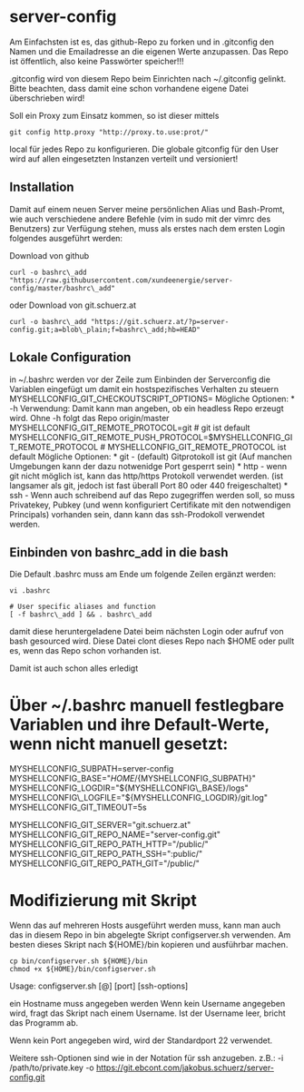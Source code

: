 # server-config

Am Einfachsten ist es, das github-Repo zu forken und in .gitconfig den Namen und die Emailadresse an die eigenen Werte anzupassen. Das Repo ist öffentlich, also keine Passwörter speicher!!!

.gitconfig wird von diesem Repo beim Einrichten nach ~/.gitconfig gelinkt. Bitte beachten, dass damit eine schon vorhandene eigene Datei überschrieben wird!

Soll ein Proxy zum Einsatz kommen, so ist dieser mittels
```
git config http.proxy "http://proxy.to.use:prot/"
```
local für jedes Repo zu konfigurieren. Die globale gitconfig für den User wird auf allen eingesetzten Instanzen verteilt und versioniert!

## Installation
Damit auf einem neuen Server meine persönlichen Alias und Bash-Promt, wie auch verschiedene andere Befehle (vim in sudo mit der vimrc des Benutzers) zur Verfügung stehen, muss als erstes nach dem ersten Login folgendes ausgeführt werden:

Download von github
```
curl -o bashrc\_add "https://raw.githubusercontent.com/xundeenergie/server-config/master/bashrc\_add"
```
oder Download von git.schuerz.at
```
curl -o bashrc\_add "https://git.schuerz.at/?p=server-config.git;a=blob\_plain;f=bashrc\_add;hb=HEAD"
```

## Lokale Configuration
in ~/.bashrc werden vor der Zeile zum Einbinden der Serverconfig die Variablen eingefügt um damit ein hostspezifisches Verhalten zu steuern
MYSHELLCONFIG\_GIT\_CHECKOUTSCRIPT\_OPTIONS=
Mögliche Optionen:
    * -h
Verwendung: Damit kann man angeben, ob ein headless Repo erzeugt wird. Ohne -h folgt das Repo origin/master
MYSHELLCONFIG\_GIT\_REMOTE\_PROTOCOL=git # git ist default
MYSHELLCONFIG\_GIT\_REMOTE\_PUSH\_PROTOCOL=$MYSHELLCONFIG\_GIT\_REMOTE\_PROTOCOL # MYSHELLCONFIG\_GIT\_REMOTE\_PROTOCOL ist default
Mögliche Optionen:
    * git - (default) Gitprotokoll ist git (Auf manchen Umgebungen kann der dazu notwenidge Port gesperrt sein)
    * http - wenn git nicht möglich ist, kann das http/https Protokoll verwendet werden. (ist langsamer als git, jedoch ist fast überall Port 80 oder 440 freigeschaltet)
    * ssh - Wenn auch schreibend auf das Repo zugegriffen werden soll, so muss Privatekey, Pubkey (und wenn konfiguriert Certifikate mit den notwendigen Principals) vorhanden sein, dann kann das ssh-Prodokoll verwendet werden.


## Einbinden von bashrc\_add in die bash 

Die Default .bashrc muss am Ende um folgende Zeilen ergänzt werden:
```
vi .bashrc

# User specific aliases and function
[ -f bashrc\_add ] && . bashrc\_add
```
damit diese heruntergeladene Datei beim nächsten Login oder aufruf von bash gesourced wird.
Diese Datei clont dieses Repo nach $HOME oder pullt es, wenn das Repo schon vorhanden ist.

Damit ist auch schon alles erledigt

# Über ~/.bashrc manuell festlegbare Variablen und ihre Default-Werte, wenn nicht manuell gesetzt:
MYSHELLCONFIG\_SUBPATH=server-config
MYSHELLCONFIG\_BASE="${HOME}/${MYSHELLCONFIG\_SUBPATH}"
MYSHELLCONFIG\_LOGDIR="${MYSHELLCONFIG\_BASE}/logs"
MYSHELLCONFIG\_LOGFILE="${MYSHELLCONFIG\_LOGDIR}/git.log"
MYSHELLCONFIG\_GIT\_TIMEOUT=5s

MYSHELLCONFIG\_GIT\_SERVER="git.schuerz.at"
MYSHELLCONFIG\_GIT\_REPO\_NAME="server-config.git"
MYSHELLCONFIG\_GIT\_REPO\_PATH\_HTTP="/public/"
MYSHELLCONFIG\_GIT\_REPO\_PATH\_SSH=":public/"
MYSHELLCONFIG\_GIT\_REPO\_PATH\_GIT="/public/"


# Modifizierung mit Skript
Wenn das auf mehreren Hosts ausgeführt werden muss, kann man auch das in diesem Repo in bin abgelegte Skript configserver.sh verwenden.
Am besten dieses Skript nach ${HOME}/bin kopieren und ausführbar machen.

```
cp bin/configserver.sh ${HOME}/bin
chmod +x ${HOME}/bin/configserver.sh
```

Usage:
configserver.sh [<username>@]<hostname> [port] [ssh-options]

ein Hostname muss angegeben werden
Wenn kein Username angegeben wird, fragt das Skript nach einem Username. Ist der Username leer, bricht das Programm ab.

Wenn kein Port angegeben wird, wird der Standardport 22 verwendet.

Weitere ssh-Optionen sind wie in der Notation für ssh anzugeben. 
    z.B.: -i /path/to/private.key -o https://git.ebcont.com/jakobus.schuerz/server-config.git
